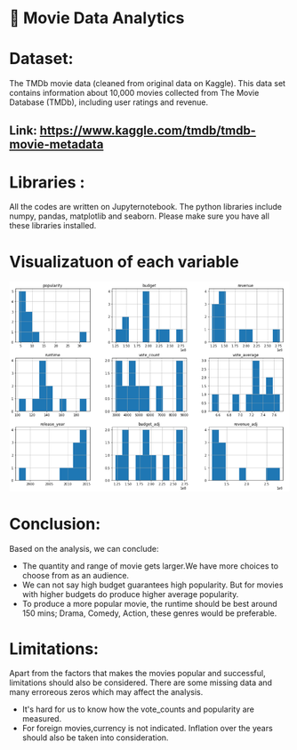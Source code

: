 # 🎥 Movie Data Analytics 


# Dataset:

The TMDb movie data (cleaned from original data on Kaggle).
This data set contains information about 10,000 movies collected from The Movie Database (TMDb), including user ratings and revenue.

## Link: https://www.kaggle.com/tmdb/tmdb-movie-metadata
# Libraries :

All the codes are written on Jupyternotebook. The python libraries include numpy, pandas, matplotlib and seaborn. Please make sure you have all these libraries installed.

# Visualizatuon of each variable
![](Graph.PNG)
# Conclusion:
Based on the analysis, we can conclude:

- The quantity and range of movie gets larger.We have more choices to choose from as an audience.
- We can not say high budget guarantees high popularity. But for movies with higher budgets do produce higher average popularity.
- To produce a more popular movie, the runtime should be best around 150 mins; Drama, Comedy, Action, these genres would be preferable.

# Limitations:
Apart from the factors that makes the movies popular and successful, limitations should also be considered. There are some missing data and many erroreous zeros which may affect the analysis.

- It's hard for us to know how the vote_counts and popularity are measured.
- For foreign movies,currency is not indicated. Inflation over the years should also be taken into consideration.

